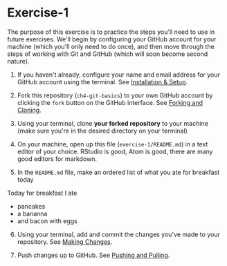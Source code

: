 # Exercise-1

The purpose of this exercise is to practice the steps you'll need to
use in future exercises. We'll begin by configuring your GitHub
account for your machine (which you'll only need to do once), and then
move through the steps of working with Git and GitHub (which will soon
become second nature).

1. If you haven't already, configure your name and email address for
your GitHub account using the terminal.  See [Installation &
Setup](https://faculty.washington.edu/otoomet/info201-book/git-basics.html#installation-setup). 

2. Fork this repository (`ch4-git-basics`) to your own GitHub account
by clicking the `fork` button on the GitHub interface.  See [Forking
and
Cloning](https://faculty.washington.edu/otoomet/info201-book/git-basics.html#forking-and-cloning).

3. Using your terminal, clone **your forked repository** to your
machine (make sure you're in the desired directory on your terminal)

4. On your machine, open up this file (`exercise-1/README.md`) in a
text editor of your choice.  RStudio is good, Atom is good, there are
many good editors for markdown.

5. In the `README.md` file, make an ordered list of what you ate for
breakfast today

Today for breakfast I ate

- pancakes
- a bananna
- and bacon with eggs

6. Using your terminal, add and commit the changes you've made to your
   repository.  See [Making
   Changes](https://faculty.washington.edu/otoomet/info201-book/git-basics.html#making-changes). 

7. Push changes up to GitHub.  See [Pushing and
   Pulling](https://faculty.washington.edu/otoomet/info201-book/git-basics.html#pushing-and-pulling). 
